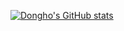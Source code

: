 [![Dongho's GitHub stats](https://github-readme-stats.vercel.app/api?username=DonghoShin)](https://github.com/DonghoShin/UnrealStudy)


